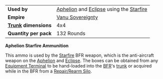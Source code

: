 |                                                 |                                                                                                                      |
| ----------------------------------------------- | -------------------------------------------------------------------------------------------------------------------- |
| **Used by**                                     | [Aphelion](../vehicles/Aphelion.md) and [Eclipse](../vehicles/Eclipse.md) using the [Starfire](../armor/Starfire.md) |
| **Empire**                                      | [Vanu Sovereignty](../terminology/Vanu_Sovereignty.md)                                                                       |
| **[Trunk](../terminology/Trunk.md) dimensions** | 4x4                                                                                                                  |
| **Quantity per pack**                           | 132 Rounds                                                                                                           |

**Aphelion Starfire Ammunition**

This ammo is used by the [Starfire](../armor/Starfire.md) BFR weapon, which is
the anti-aircraft weapon on the [Aphelion](../vehicles/Aphelion.md) and
[Eclipse](../vehicles/Eclipse.md). The boxes can be obtained from any
[Equipment Terminal](../items/Equipment_Terminal.md) to be hand-loaded into the
[BFR](../vehicles/BattleFrame_Robotics.md)'s [trunk](../terminology/Trunk.md) or
acquired while in the BFR from a
[Repair/Rearm Silo](../items/Repair_Rearm_Silo.md).
